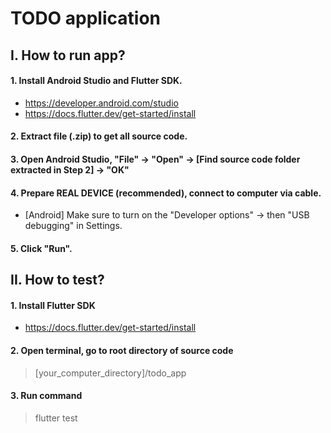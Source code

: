 # TODO application

## I. How to run app?
#### 1. Install Android Studio and Flutter SDK.
* https://developer.android.com/studio
* https://docs.flutter.dev/get-started/install

#### 2. Extract file (.zip) to get all source code.

#### 3. Open Android Studio, "File" -> "Open" -> [Find source code folder extracted in Step 2] -> "OK"

#### 4. Prepare REAL DEVICE (recommended), connect to computer via cable.
* [Android] Make sure to turn on the "Developer options" -> then "USB debugging" in Settings.

#### 5. Click "Run".

## II. How to test?
#### 1. Install Flutter SDK
* https://docs.flutter.dev/get-started/install

#### 2. Open terminal, go to root directory of source code
> [your_computer_directory]/todo_app

#### 3. Run command
> flutter test
